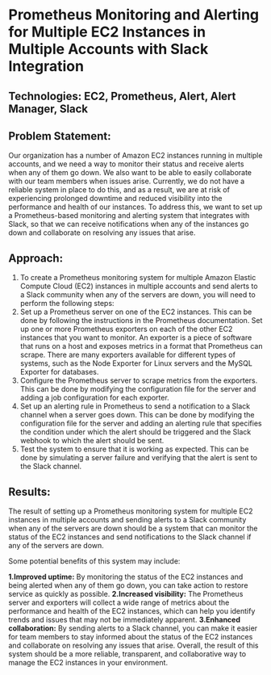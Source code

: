 # Prometheus Monitoring and Alerting for Multiple EC2 Instances in Multiple Accounts with Slack Integration

## Technologies: EC2, Prometheus, Alert, Alert Manager, Slack

## Problem Statement: 
Our organization has a number of Amazon EC2 instances running in multiple accounts, and we need a way to monitor their status and receive alerts when any of them go down. We also want to be able to easily collaborate with our team members when issues arise. Currently, we do not have a reliable system in place to do this, and as a result, we are at risk of experiencing prolonged downtime and reduced visibility into the performance and health of our instances. To address this, we want to set up a Prometheus-based monitoring and alerting system that integrates with Slack, so that we can receive notifications when any of the instances go down and collaborate on resolving any issues that arise.

## Approach:
1. To create a Prometheus monitoring system for multiple Amazon Elastic Compute Cloud (EC2) instances in multiple accounts and send alerts to a Slack community when any of the servers are down, you will need to perform the following steps:
2. Set up a Prometheus server on one of the EC2 instances. This can be done by following the instructions in the Prometheus documentation.
Set up one or more Prometheus exporters on each of the other EC2 instances that you want to monitor. An exporter is a piece of software that runs on a host and exposes metrics in a format that Prometheus can scrape. There are many exporters available for different types of systems, such as the Node Exporter for Linux servers and the MySQL Exporter for databases.
3. Configure the Prometheus server to scrape metrics from the exporters. This can be done by modifying the configuration file for the server and adding a job configuration for each exporter.
4. Set up an alerting rule in Prometheus to send a notification to a Slack channel when a server goes down. This can be done by modifying the configuration file for the server and adding an alerting rule that specifies the condition under which the alert should be triggered and the Slack webhook to which the alert should be sent.
5. Test the system to ensure that it is working as expected. This can be done by simulating a server failure and verifying that the alert is sent to the Slack channel.
## Results:
The result of setting up a Prometheus monitoring system for multiple EC2 instances in multiple accounts and sending alerts to a Slack community when any of the servers are down should be a system that can monitor the status of the EC2 instances and send notifications to the Slack channel if any of the servers are down. 

Some potential benefits of this system may include: 

**1.Improved uptime:** By monitoring the status of the EC2 instances and being alerted when any of them go down, you can take action to restore service as quickly as possible.
**2.Increased visibility:** The Prometheus server and exporters will collect a wide range of metrics about the performance and health of the EC2 instances, which can help you identify trends and issues that may not be immediately apparent.
**3.Enhanced collaboration:** By sending alerts to a Slack channel, you can make it easier for team members to stay informed about the status of the EC2 instances and collaborate on resolving any issues that arise.
Overall, the result of this system should be a more reliable, transparent, and collaborative way to manage the EC2 instances in your environment.

